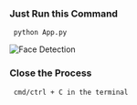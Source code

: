 ### Just Run this Command 
     python App.py
![Face Detection](https://pbs.twimg.com/media/ExGa26nVcAIef79?format=png&name=900x900)

### Close the Process 
     cmd/ctrl + C in the terminal